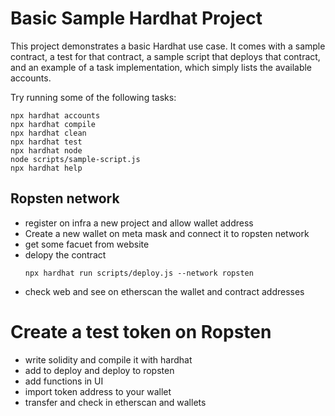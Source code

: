 # Basic Sample Hardhat Project

This project demonstrates a basic Hardhat use case. It comes with a sample contract, a test for that contract, a sample script that deploys that contract, and an example of a task implementation, which simply lists the available accounts.

Try running some of the following tasks:

```shell
npx hardhat accounts
npx hardhat compile
npx hardhat clean
npx hardhat test
npx hardhat node
node scripts/sample-script.js
npx hardhat help
```

## Ropsten network

- register on infra a new project and allow wallet address
- Create a new wallet on meta mask and connect it to ropsten network
- get some facuet from website
- delopy the contract
  ```
  npx hardhat run scripts/deploy.js --network ropsten
  ```
- check web and see on etherscan the wallet and contract addresses

# Create a test token on Ropsten

- write solidity and compile it with hardhat
- add to deploy and deploy to ropsten
- add functions in UI
- import token address to your wallet
- transfer and check in etherscan and wallets
